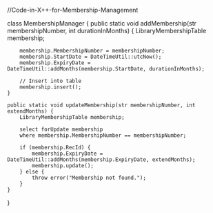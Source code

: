 //Code-in-X++-for-Membership-Management


class MembershipManager {
    public static void addMembership(str membershipNumber, int durationInMonths) {
        LibraryMembershipTable membership;
        
        membership.MembershipNumber = membershipNumber;
        membership.StartDate = DateTimeUtil::utcNow();
        membership.ExpiryDate = DateTimeUtil::addMonths(membership.StartDate, durationInMonths);
        
        // Insert into table
        membership.insert();
    }

    public static void updateMembership(str membershipNumber, int extendMonths) {
        LibraryMembershipTable membership;
        
        select forUpdate membership
        where membership.MembershipNumber == membershipNumber;

        if (membership.RecId) {
            membership.ExpiryDate = DateTimeUtil::addMonths(membership.ExpiryDate, extendMonths);
            membership.update();
        } else {
            throw error("Membership not found.");
        }
    }
}
